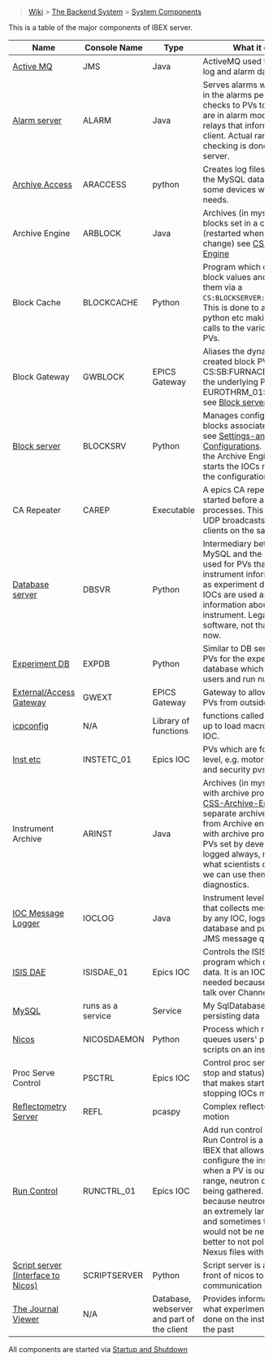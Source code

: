 > [Wiki](Home) > [The Backend System](The-Backend-System) > [System Components](System-components)

This is a table of the major components of IBEX server.

Name | Console Name | Type | What it does
---  | ------------ | ----- | ------------
[Active MQ](ActiveMQ) | JMS | Java | ActiveMQ used to transmit log and alarm data
[Alarm server](Alarms) | ALARM | Java | Serves alarms which appear in the alarms perspective. It checks to PVs to see if they are in alarm mode and relays that information to the client. Actual range checking is done a EPICS server.
[Archive Access](Logging-from-the-archive) | ARACCESS | python | Creates log files based on the MySQL database for some devices with special needs.
Archive Engine | ARBLOCK | Java | Archives (in mysql db) blocks set in a configuration (restarted when blocks change) see [CSS-Archive-Engine](CSS-Archive-Engine)
Block Cache | BLOCKCACHE | Python | Program which caches block values and provides them via a `CS:BLOCKSERVER:BLOCKVALUES`. This is done to avoid genie python etc making too many calls to the various block PVs.
Block Gateway | GWBLOCK | EPICS Gateway | Aliases the dynamically created block PVs e.g. CS:SB:FURNACE_TEMP to the underlying PV e.g. EUROTHRM_01:A01:TEMP see [Block server](BlockServer#what-it-does)
[Block server](BlockServer) | BLOCKSRV | Python | Manages configurations and blocks associated with them see [Settings-and-Configurations](Settings-and-Configurations). It configures the Archive Engine and starts the IOCs read from the configuration files.
CA Repeater | CAREP | Executable | A epics CA repeater that is started before all other processes. This repeats UDP broadcasts to CA clients on the same machine
[Database server](The-DatabaseServer) | DBSVR | Python | Intermediary between MySQL and the GUI, only used for PVs that hold instrument information, such as experiment data, which IOCs are used and information about PVs of an instrument. Legacy software, not that necessary now.
[Experiment DB](Experimental-Database) | EXPDB | Python | Similar to DB server but for PVs for the experimental database which contains users and run numbers.
[External/Access Gateway](Access-Gateway) | GWEXT | EPICS Gateway | Gateway to allow access to PVs from outside localhost
[icpconfig](icpconfig) | N/A | Library of functions | functions called on IOC start up to load macros into the IOC.
[Inst etc](Inst-etc-IOC) | INSTETC_01 |  Epics IOC | PVs which are for instrument level, e.g. motors moving and security pvs
Instrument Archive | ARINST | Java | Archives (in mysql db) pvs with archive property see [CSS-Archive-Engine](CSS-Archive-Engine). It is a separate archive engine from Archive engine. PVs with archive property are PVs set by developers to be logged always, regardless of what scientists do, so that we can use them for diagnostics.
[IOC Message Logger](IOC-message-logging) | IOCLOG | Java | Instrument level software that collects messages sent by any IOC, logs it in the database and put it on the JMS message queue. 
[ISIS DAE](DAE-and-the-ICP) | ISISDAE_01 | Epics IOC | Controls the ISIS ICP program which collects data. It is an IOC-like needed because ICP can not talk over Channel Access.
[MySQL](The-MySQL-Database) | runs as a service | Service | My SqlDatabase is used for persisting data
[Nicos](Nicos) | NICOSDAEMON | Python | Process which runs and queues users' python scripts on an instrument
Proc Serve Control | PSCTRL | Epics IOC | Control proc serves  (start, stop and status). A wrapper that makes starting and stopping IOCs much easier.
[Reflectometry Server](Reflectometers) | REFL | pcaspy | Complex reflectometry motion
[Run Control](Run-control) | RUNCTRL_01 | Epics IOC | Add run control to blocks. Run Control is a feature of IBEX that allows users to configure the instrument so when a PV is out of a certain range, neutron data is not being gathered. Needed because neutron data has an extremely large volume and sometimes that data would not be needed so it is better to not pollute the Nexus files with it.
[Script server (Interface to Nicos)](Nicos) | SCRIPTSERVER | Python | Script server is a proxy in front of nicos to allow communication with it.
[The Journal Viewer](The-Journal-Viewer) | N/A | Database, webserver and part of the client | Provides information about what experiments have been done on the instrument in the past

All components are started via [Startup and Shutdown](Startup-and-Shutdown)
